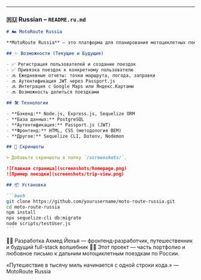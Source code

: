 ---

### 🇷🇺 Russian – `README.ru.md`

````markdown
# 🏍️ MotoRoute Russia

**MotoRoute Russia** — это платформа для планирования мотоциклетных поездок по России. Хотите проехать от Москвы до Владивостока или просто покататься по югу страны? Это приложение поможет вам организовать маршрут, зафиксировать детали поездки и поделиться впечатлениями.

## ✨ Возможности (Текущие и Будущие)

- ✅ Регистрация пользователей и создание поездок
- ✅ Привязка поездок к конкретному пользователю
- 🔜 Ежедневные отчеты: точки маршрута, погода, заправки
- 🔜 Аутентификация JWT через Passport.js
- 🔜 Интеграция с Google Maps или Яндекс.Картами
- 🔜 Возможность делиться поездками

## 🛠️ Технологии

- **Бэкенд:** Node.js, Express.js, Sequelize ORM
- **База данных:** PostgreSQL
- **Аутентификация:** Passport.js (JWT)
- **Фронтенд:** HTML, CSS (методология BEM)
- **Другое:** Sequelize CLI, Dotenv, Nodemon

## 📸 Скриншоты

> Добавьте скриншоты в папку `/screenshots/`.

![Главная страница](screenshots/homepage.png)
![Пример поездки](screenshots/trip-view.png)

## 📦 Установка

```bash
git clone https://github.com/yourusername/moto-route-russia.git
cd moto-route-russia
npm install
npx sequelize-cli db:migrate
node scripts/testUser.js
```
````

👨‍💻 Разработка
Ахмед Йехья — фронтенд-разработчик, путешественник и будущий full-stack волшебник 🧙‍♂️
Этот проект — часть портфолио и любовное письмо к дальним мотоциклетным поездкам по России.

«Путешествие в тысячу миль начинается с одной строки кода.» — MotoRoute Russia
